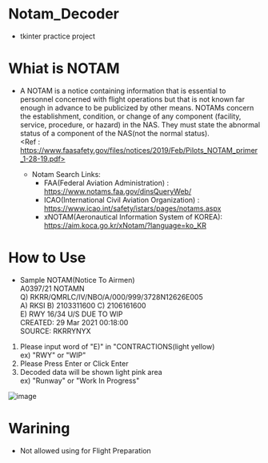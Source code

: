 # Notam_Decoder
 * tkinter practice project
# Whiat is NOTAM
 * A NOTAM is a notice containing information that is essential to
   personnel concerned with flight operations but that is not
   known far enough in advance to be publicized by other means.
   NOTAMs concern the establishment, condition, or change of any
   component (facility, service, procedure, or hazard) in the NAS.
   They must state the abnormal status of a component of the NAS(not the normal status).  
   <Ref : https://www.faasafety.gov/files/notices/2019/Feb/Pilots_NOTAM_primer_1-28-19.pdf>
   
   * Notam Search Links: 
     - FAA(Federal Aviation Administration) : https://www.notams.faa.gov/dinsQueryWeb/
     - ICAO(International Civil Aviation Organization) : https://www.icao.int/safety/istars/pages/notams.aspx
     - xNOTAM(Aeronautical Information System of KOREA): https://aim.koca.go.kr/xNotam/?language=ko_KR

# How to Use
 * Sample NOTAM(Notice To Airmen)  
 A0397/21 NOTAMN   
 Q) RKRR/QMRLC/IV/NBO/A/000/999/3728N12626E005  
 A) RKSI B) 2103311600 C) 2106161600  
 E) RWY 16/34 U/S DUE TO WIP  
 CREATED: 29 Mar 2021 00:18:00   
 SOURCE: RKRRYNYX  
 
 1. Please input word of "E)" in "CONTRACTIONS(light yellow)  
    ex) "RWY" or "WIP"
 2. Please Press Enter or Click Enter
 3. Decoded data will be shown light pink area  
    ex) "Runway" or "Work In Progress"
    
   ![image](https://user-images.githubusercontent.com/85727063/122319832-26cf6900-cf5c-11eb-954e-24bdc624edc9.png)

   
# Warining
 * Not allowed using for Flight Preparation
